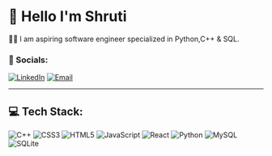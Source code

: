 # 👋 Hello I'm Shruti
👨‍💻 I am aspiring software engineer specialized in Python,C++ & SQL. 

### 🔗 Socials:

[![LinkedIn](https://img.shields.io/badge/LinkedIn-0077B5?style=for-the-badge&logo=linkedin&logoColor=white)](www.linkedin.com/in/shruti-harayan)
[![Email](https://img.shields.io/badge/Email-D14836?style=for-the-badge&logo=gmail&logoColor=white)](shrutiharayan06@gmail.com)

---

## 💻 Tech Stack:

![C++](https://img.shields.io/badge/C++-00599C?style=for-the-badge&logo=cplusplus&logoColor=white)
![CSS3](https://img.shields.io/badge/CSS3-1572B6?style=for-the-badge&logo=css3&logoColor=white)
![HTML5](https://img.shields.io/badge/HTML5-E34F26?style=for-the-badge&logo=html5&logoColor=white)
![JavaScript](https://img.shields.io/badge/JavaScript-F7DF1E?style=for-the-badge&logo=javascript&logoColor=black)
![React](https://img.shields.io/badge/React-20232A?style=for-the-badge&logo=react&logoColor=61DAFB)
![Python](https://img.shields.io/badge/Python-14354C?style=for-the-badge&logo=python&logoColor=white)
![MySQL](https://img.shields.io/badge/MySQL-4479A1?style=for-the-badge&logo=mysql&logoColor=white)
![SQLite](https://img.shields.io/badge/SQLite-07405E?style=for-the-badge&logo=sqlite&logoColor=white)
